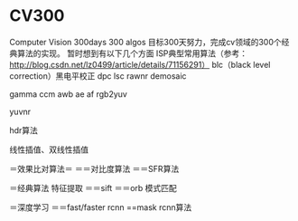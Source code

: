 # CV300
Computer Vision 300days 300 algos
目标300天努力，完成cv领域的300个经典算法的实现。
暂时想到有以下几个方面
ISP典型常用算法（参考：http://blog.csdn.net/lz0499/article/details/71156291）
blc（black level correction）黑电平校正
dpc
lsc
rawnr
demosaic

gamma
ccm
awb
ae
af
rgb2yuv

yuvnr

hdr算法



线性插值、双线性插值



＝效果比对算法＝
＝＝对比度算法
＝＝SFR算法

＝经典算法
特征提取
＝＝sift
＝＝orb
模式匹配



＝深度学习
＝＝fast/faster rcnn
==mask rcnn算法
